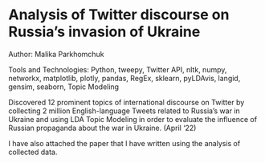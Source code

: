 # Analysis of Twitter discourse on Russia’s invasion of Ukraine
Author: Malika Parkhomchuk

Tools and Technologies: Python, tweepy, Twitter API, nltk, numpy, networkx, matplotlib, plotly, pandas, RegEx, sklearn, pyLDAvis, langid, gensim, seaborn, Topic Modeling

Discovered 12 prominent topics of international discourse on Twitter by collecting 2 million English-language Tweets related to Russia’s war in Ukraine and using LDA Topic Modeling in order to evaluate the influence of Russian propaganda about the war in Ukraine. (April ‘22)

I have also attached the paper that I have written using the analysis of collected data.
